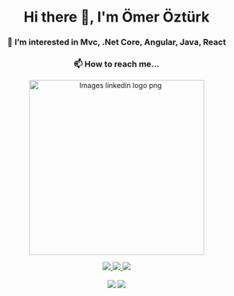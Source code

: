 
<div align='center'><H1 >Hi there 👋, I'm Ömer Öztürk</H1>

<h3>👀 I’m interested in Mvc, .Net Core, Angular, Java, React</h3>

<h3>📫 How to reach me...</h3>

<a href="https://www.freeiconspng.com/img/2037" title="Image from freeiconspng.com"><img src="https://www.freeiconspng.com/uploads/images-linkedin-logo-png-14.png" width="350" alt="Images linkedin logo png" /></a>

 <p align='center'>
<a href="https://twitter.com/_Omer_Ozturk_">
   <img src=https://r.resimlink.com/i1RvoO.png?&style=for-the-badge&logo=twitter&logoColor=white" />
</a>
<a href="https://www.linkedin.com/in/ömer-öztürk-932256153/">
     <img src="https://img2.pngindir.com/20180406/jpq/kisspng-linkedin-logo-computer-icons-comcast-business-get-started-now-button-5ac6f544698595.9898331815229883564322.jpg?&style=for-the-badge&logo=linkedin&logoColor=white" />
 </a>
 <a href="mailto:omer_ozturk1997@hotmail.com">
       <img src="https://r.resimlink.com/79L4.png?&style=for-the-badge&logo=microsoft%20outlook&logoColor=white" />
</a>
</p>

<a href="https://github.com/omerozturk18"><img align="center" src="https://github-readme-stats.vercel.app/api?username=omerozturk18&show_icons=true&bg_color=0d1117&text_color=bdc3c7&title_color=f1c40f&icon_color=f1c40f&hide_border=true" /></a>
<a href="https://github.com/omerozturk18"><img align="center" src="https://github-readme-stats.vercel.app/api/top-langs/?username=omerozturk18&bg_color=0d1117&text_color=bdc3c7&title_color=f1c40f&hide_border=true&layout=compact&langs_count=10" /></a>     
</div>
